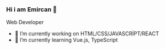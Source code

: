 ### Hi i am Emircan 👋
 Web Developer

- 🔭 I’m currently working on HTML/CSS/JAVASCRİPT/REACT
- 🌱 I’m currently learning Vue.js, TypeScript

